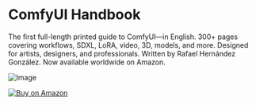 # ComfyUI Handbook
The first full-length printed guide to ComfyUI—in English. 300+ pages covering workflows, SDXL, LoRA, video, 3D, models, and more. Designed for artists, designers, and professionals. Written by Rafael Hernández González. Now available worldwide on Amazon.


   ![Image](https://github.com/user-attachments/assets/bdb59ef5-16b6-4113-9380-2b0b51add5ee)



   [![Buy on Amazon](https://img.shields.io/badge/Buy%20on-Amazon-orange?style=for-the-badge&logo=amazon)](https://a.co/d/eockxat)

